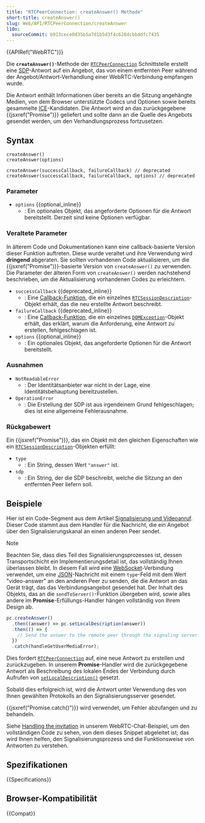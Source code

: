 ```yaml
---
title: "RTCPeerConnection: createAnswer() Methode"
short-title: createAnswer()
slug: Web/API/RTCPeerConnection/createAnswer
l10n:
  sourceCommit: b913cece0d35b5a7d1b5d3f4c628dcbbddfc7435
---
```


{{APIRef("WebRTC")}}

Die **`createAnswer()`**-Methode der [`RTCPeerConnection`](/de/docs/Web/API/RTCPeerConnection) Schnittstelle erstellt eine [SDP](/de/docs/Glossary/SDP)-Antwort auf ein Angebot, das von einem entfernten Peer während der Angebot/Antwort-Verhandlung einer WebRTC-Verbindung empfangen wurde.

Die Antwort enthält Informationen über bereits an die Sitzung angehängte Medien, von dem Browser unterstützte Codecs und Optionen sowie bereits gesammelte [ICE](/de/docs/Glossary/ICE)-Kandidaten. Die Antwort wird an das zurückgegebene {{jsxref("Promise")}} geliefert und sollte dann an die Quelle des Angebots gesendet werden, um den Verhandlungsprozess fortzusetzen.

## Syntax

```js-nolint
createAnswer()
createAnswer(options)

createAnswer(successCallback, failureCallback) // deprecated
createAnswer(successCallback, failureCallback, options) // deprecated
```

### Parameter

- `options` {{optional_inline}}
  - : Ein optionales Objekt, das angeforderte Optionen für die Antwort bereitstellt.
    Derzeit sind keine Optionen verfügbar.

### Veraltete Parameter

In älterem Code und Dokumentationen kann eine callback-basierte Version dieser Funktion auftreten. Diese wurde veraltet und ihre Verwendung wird **dringend** abgeraten. Sie sollten vorhandenen Code aktualisieren, um die {{jsxref("Promise")}}-basierte Version von `createAnswer()` zu verwenden. Die Parameter der älteren Form von `createAnswer()` werden nachstehend beschrieben, um die Aktualisierung vorhandenen Codes zu erleichtern.

- `successCallback` {{deprecated_inline}}
  - : Eine [Callback-Funktion](/de/docs/Glossary/Callback_function), die ein einzelnes [`RTCSessionDescription`](/de/docs/Web/API/RTCSessionDescription)-Objekt erhält, das die neu erstellte Antwort beschreibt.
- `failureCallback` {{deprecated_inline}}
  - : Eine [Callback-Funktion](/de/docs/Glossary/Callback_function), die ein einzelnes [`DOMException`](/de/docs/Web/API/DOMException)-Objekt erhält, das erklärt, warum die Anforderung, eine Antwort zu erstellen, fehlgeschlagen ist.
- `options` {{optional_inline}}
  - : Ein optionales Objekt, das angeforderte Optionen für die Antwort bereitstellt.

### Ausnahmen

- `NotReadableError`
  - : Der Identitätsanbieter war nicht in der Lage, eine Identitätsbehauptung bereitzustellen.
- `OperationError`
  - : Die Erstellung der SDP ist aus irgendeinem Grund fehlgeschlagen; dies ist eine allgemeine Fehlerausnahme.

### Rückgabewert

Ein {{jsxref("Promise")}}, das ein Objekt mit den gleichen Eigenschaften wie ein [`RTCSessionDescription`](/de/docs/Web/API/RTCSessionDescription)-Objekten erfüllt:

- `type`
  - : Ein String, dessen Wert `"answer"` ist.
- `sdp`
  - : Ein String, der die SDP beschreibt, welche die Sitzung an den entfernten Peer liefern soll.

## Beispiele

Hier ist ein Code-Segment aus dem Artikel [Signalisierung und Videoanruf](/de/docs/Web/API/WebRTC_API/Signaling_and_video_calling). Dieser Code stammt aus dem Handler für die Nachricht, die ein Angebot über den Signalisierungskanal an einen anderen Peer sendet.

> [!NOTE]
> Beachten Sie, dass dies Teil des Signalisierungsprozesses ist, dessen Transportschicht ein Implementierungsdetail ist, das vollständig Ihnen überlassen bleibt. In diesem Fall wird eine [WebSocket](/de/docs/Web/API/WebSockets_API)-Verbindung verwendet, um eine [JSON](/de/docs/Glossary/JSON)-Nachricht mit einem `type`-Feld mit dem Wert "video-answer" an den anderen Peer zu senden, die die Antwort an das Gerät trägt, das das Verbindungsangebot gesendet hat. Der Inhalt des Objekts, das an die `sendToServer()`-Funktion übergeben wird, sowie alles andere im **Promise**-Erfüllungs-Handler hängen vollständig von Ihrem Design ab.

```js
pc.createAnswer()
  .then((answer) => pc.setLocalDescription(answer))
  .then(() => {
    // Send the answer to the remote peer through the signaling server.
  })
  .catch(handleGetUserMediaError);
```

Dies fordert [`RTCPeerConnection`](/de/docs/Web/API/RTCPeerConnection) auf, eine neue Antwort zu erstellen und zurückzugeben. In unserem **Promise**-Handler wird die zurückgegebene Antwort als Beschreibung des lokalen Endes der Verbindung durch Aufrufen von [`setLocalDescription()`](/de/docs/Web/API/RTCPeerConnection/setLocalDescription) gesetzt.

Sobald dies erfolgreich ist, wird die Antwort unter Verwendung des von Ihnen gewählten Protokolls an den Signalisierungsserver gesendet.

{{jsxref("Promise.catch()")}} wird verwendet, um Fehler abzufangen und zu behandeln.

Siehe [Handling the invitation](/de/docs/Web/API/WebRTC_API/Signaling_and_video_calling#handling_the_invitation) in unserem WebRTC-Chat-Beispiel, um den vollständigen Code zu sehen, von dem dieses Snippet abgeleitet ist; das wird Ihnen helfen, den Signalisierungsprozess und die Funktionsweise von Antworten zu verstehen.

## Spezifikationen

{{Specifications}}

## Browser-Kompatibilität

{{Compat}}

